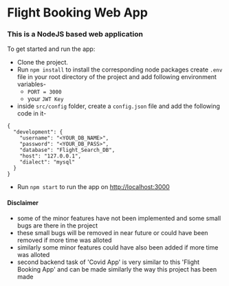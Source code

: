# Flight Booking Web App

### This is a NodeJS based web application

To get started and run the app:

- Clone the project.
- Run `npm install` to install the corresponding node packages
create `.env` file in your root directory of the project and add following environment variables-
   - `PORT = 3000`
   - your `JWT Key`
- inside `src/config` folder, create a `config.json` file and add the following code in it-

```
{
  "development": {
    "username": "<YOUR_DB_NAME>",
    "password": "<YOUR_DB_PASS>",
    "database": "Flight_Search_DB",
    "host": "127.0.0.1",
    "dialect": "mysql"
  }
}
``` 
- Run `npm start` to run the app on [http://localhost:3000](http://localhost:3000)

#### Disclaimer

- some of the minor features have not been implemented and some small bugs are there in the project
- these small bugs will be removed in near future or could have been removed if more time was alloted
- similarly some minor features could have also been added if more time was alloted
- second backend task of 'Covid App' is very similar to this 'Flight Booking App' and can be made similarly the way this    project has been made